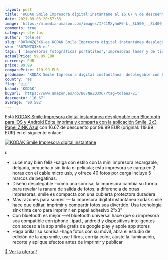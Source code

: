 ```yaml
---
layout: post
title: 'KODAK Smile Impresora digital instantáne al 16.67 % de descuento'
date: 2021-09-03 20:57:53
image: 'https://m.media-amazon.com/images/I/41MXyhoP6-L._SL500_._SL400_.jpg'
comments: true
category: ofertas
author: 'tole.es'
slug: 'B07NWZQ3X6-es KODAK Smile Impresora digital instantánea desplegable con...'
sku: 'B07NWZQ3X6-es'
tags: [ 'Impresoras fotográficas portátiles','Impresoras láser y de tinta','Impresoras y accesorios','Informática','android','kodak', ]
actualPrice: 99.99 EUR
currency: EUR
price: 99.99
comparePrice: 119.99 EUR
prodname: 'KODAK Smile Impresora digital instantánea  desplegable con Bluetooth para iOS y Android  Edite  imprima y comparta con la aplicación Smile. 2x3 Papel ZINK  Azul'
country: 'es'
flag: '🇪🇸'
brand: 'KODAK'
buyurl: 'https://www.amazon.es/dp/B07NWZQ3X6/?tag=tolees-21'
descuento: '16.67'
average: '90.582'
---
```


Está [KODAK Smile Impresora digital instantánea  desplegable con Bluetooth para iOS y Android  Edite  imprima y comparta con la aplicación Smile. 2x3 Papel ZINK  Azul](https://www.amazon.es/dp/B07NWZQ3X6/?tag=tolees-21) con 16.67 de descuento por 99.99 EUR (original: 119.99 EUR) en el siguiente enlace!

[![KODAK Smile Impresora digital instantáne](https://m.media-amazon.com/images/I/41MXyhoP6-L._SL500_._SL400_.jpg)](https://www.amazon.es/dp/B07NWZQ3X6/?tag=tolees-21)

ℹ️:

- Luce muy bien feliz -salga con estilo con la mini impresora recargable, delgada, pequeña y sin tinta ni película; esta impresora se carga en 2 horas con el cable micro usb, y ofrece 40 fotos por carga incluye 5 marcos de pegatinas.
- Diseño desplegable –como una sonrisa, la impresora cambia su forma para revelar la ranura de salida de fotos; a diferencia de otras impresoras, smile es compacta con una cubierta protectora duradera
- Más razones para sonreír — la impresora digital instantánea kodak smile hace que editar, imprimir y compartir fotos sea divertido. Usa tecnología zink tinta cero para imprimir en papel adhesivo 2"x3"
- Con bluetooth es mejor —el bluetooth universal hace que su impresora sea compatible con iphone , ipad , android y dispositivos inteligentes con acceso a la app smile gratis de google play y apple app stores
- Haga brillar su sonrisa -haga fotos con su móvil, abra el estudio de edición de la app smile, use filtros, corrija color, ajuste la iluminación, recorte y aplique efectos antes de imprimir y publicar

[🛒 Ver la oferta!!](https://www.amazon.es/dp/B07NWZQ3X6/?tag=tolees-21)
